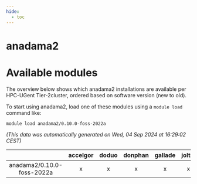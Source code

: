 ```yaml
---
hide:
  - toc
---
```


anadama2
========

# Available modules


The overview below shows which anadama2 installations are available per HPC-UGent Tier-2cluster, ordered based on software version (new to old).

To start using anadama2, load one of these modules using a `module load` command like:

```shell
module load anadama2/0.10.0-foss-2022a
```

*(This data was automatically generated on Wed, 04 Sep 2024 at 16:29:02 CEST)*  

| |accelgor|doduo|donphan|gallade|joltik|shinx|skitty|
| :---: | :---: | :---: | :---: | :---: | :---: | :---: | :---: |
|anadama2/0.10.0-foss-2022a|x|x|x|x|x|-|x|
